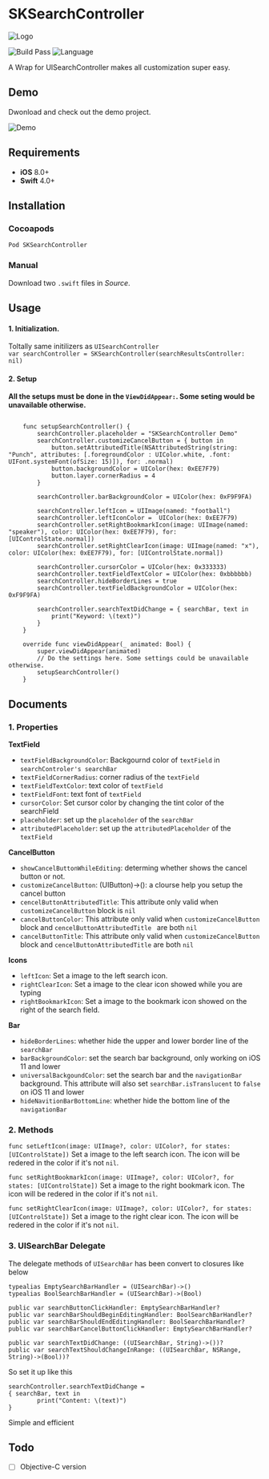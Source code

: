 # SKSearchController
![Logo](https://raw.githubusercontent.com/JunsW/SKSearchController/master/Assets/SKSearchControllerLogo.jpg)  

![Build Pass](https://img.shields.io/travis/rust-lang/rust.svg)
![Language](https://img.shields.io/badge/swift-4.0-orange.svg)

A Wrap for UISearchController makes all customization super easy.

## Demo
Dwonload and check out the demo project. 

![Demo](https://raw.githubusercontent.com/JunsW/SKSearchController/master/Assets/Demo.gif)  
## Requirements
- **iOS** 8.0+
- **Swift** 4.0+

## Installation
### Cocoapods
`Pod SKSearchController`
### Manual
Download two `.swift` files in _Source_.

## Usage
#### 1. Initialization.  
Toltally same initilizers as `UISearchController`  
`var searchController = SKSearchController(searchResultsController: nil)`  
#### 2. Setup  
  
**All the setups must be done in the `ViewDidAppear:`. Some seting would be unavailable otherwise.**


```

    func setupSearchController() {
        searchController.placeholder = "SKSearchController Demo"
        searchController.customizeCancelButton = { button in
            button.setAttributedTitle(NSAttributedString(string: "Punch", attributes: [.foregroundColor : UIColor.white, .font: UIFont.systemFont(ofSize: 15)]), for: .normal)
            button.backgroundColor = UIColor(hex: 0xEE7F79)
            button.layer.cornerRadius = 4
        }

        searchController.barBackgroundColor = UIColor(hex: 0xF9F9FA)
        
        searchController.leftIcon = UIImage(named: "football")
        searchController.leftIconColor =  UIColor(hex: 0xEE7F79)
        searchController.setRightBookmarkIcon(image: UIImage(named: "speaker"), color: UIColor(hex: 0xEE7F79), for: [UIControlState.normal])
        searchController.setRightClearIcon(image: UIImage(named: "x"), color: UIColor(hex: 0xEE7F79), for: [UIControlState.normal])
        
        searchController.cursorColor = UIColor(hex: 0x333333)
        searchController.textFieldTextColor = UIColor(hex: 0xbbbbbb)
        searchController.hideBorderLines = true
        searchController.textFieldBackgroundColor = UIColor(hex: 0xF9F9FA)
        
        searchController.searchTextDidChange = { searchBar, text in
            print("Keyword: \(text)")
        }
    }
    
    override func viewDidAppear(_ animated: Bool) {
        super.viewDidAppear(animated)
        // Do the settings here. Some settings could be unavailable otherwise.
        setupSearchController()
    }
```
   
## Documents
### 1. Properties
**TextField**  
- `textFieldBackgroundColor`: Backgournd color of `textField` in `searchControler's searchBar`
- `textFieldCornerRadius`: corner radius of the `textField`
- `textFieldTextColor`: text color of `textField`
- `textFieldFont`: text font of `textField`
- `cursorColor`: Set cursor color by changing the tint color of the searchField
- `placeholder`: set up the `placeholder` of the `searchBar`
- `attributedPlaceholder`: set up the `attributedPlaceholder` of the `textField`

**CancelButton**  
- `showCancelButtonWhileEditing`: determing whether shows the cancel button or not.
- `customizeCancelButton`: (UIButton)->(): a clourse help you setup the cancel button
- `cencelButtonAttributedTitle`: This attribute only valid when `customizeCancelButton` block is `nil`
- `cancelButtonColor`: This attribute only valid when `customizeCancelButton` block and `cencelButtonAttributedTitle ` are both `nil` 
- `cancelButtonTitle`: This attribute only valid when `customizeCancelButton` block and `cencelButtonAttributedTitle` are both `nil`

**Icons**
- `leftIcon`: Set a image to the left search icon.
- `rightClearIcon`: Set a image to the clear icon showed while you are typing
- `rightBookmarkIcon`: Set a image to the bookmark icon showed on the right of the search field.


**Bar**    

- `hideBorderLines`: whether hide the upper and lower border line of the `searchBar`
- `barBackgroundColor`: set the search bar background, only working on iOS 11 and lower
- `universalBackgoundColor`: set the search bar and the `navigationBar` background. This attribute will also set `searchBar.isTranslucent` to `false` on iOS 11 and lower
- `hideNavitionBarBottomLine`: whether hide the bottom line of the `navigationBar`
### 2. Methods


```func setLeftIcon(image: UIImage?, color: UIColor?, for states: [UIControlState])```
Set a image to the left search icon. The icon will be redered in the color if it's not `nil`.

```func setRightBookmarkIcon(image: UIImage?, color: UIColor?, for states: [UIControlState])```
Set a image to the right bookmark icon. The icon will be redered in the color if it's not `nil`.

```func setRightClearIcon(image: UIImage?, color: UIColor?, for states: [UIControlState])```
Set a image to the right clear icon. The icon will be redered in the color if it's not `nil`.


### 3. UISearchBar Delegate
The delegate methods of `UISearchBar` has been convert to closures like below  


    typealias EmptySearchBarHandler = (UISearchBar)->()
    typealias BoolSearchBarHandler = (UISearchBar)->(Bool)
    
    public var searchButtonClickHandler: EmptySearchBarHandler?
    public var searchBarShouldBeginEditingHandler: BoolSearchBarHandler?
    public var searchBarShouldEndEditingHandler: BoolSearchBarHandler?
    public var searchBarCancelButtonClickHandler: EmptySearchBarHandler?
    
    public var searchTextDidChange: ((UISearchBar, String)->())?
    public var searchTextShouldChangeInRange: ((UISearchBar, NSRange, String)->(Bool))?


So set it up like this

    searchController.searchTextDidChange = 
    { searchBar, text in
            print("Content: \(text)")
    }

Simple and efficient

## Todo
- [ ] Objective-C version
